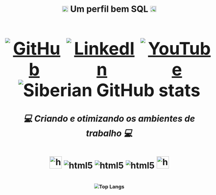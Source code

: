 <div style="display: flex; flex-direction: column; align-items: center; justify-content: center; height: 100vh;">
  <h1 align="center">   <div style="display: inline-block;">
  <img alt="html5" src="https://media3.giphy.com/media/KeUoFXwyzOksZrJ6D6/giphy.webp?cid=ecf05e47lnw97qmsthzozfj4vl75pq0p0w1yxe7jjh2ti8fn&ep=v1_gifs_related&rid=giphy.webp&ct=s" style="width: 20px; height: auto;" />
             Um perfil bem SQL 
    
  <img alt="html5" src="https://media3.giphy.com/media/KeUoFXwyzOksZrJ6D6/giphy.webp?cid=ecf05e47lnw97qmsthzozfj4vl75pq0p0w1yxe7jjh2ti8fn&ep=v1_gifs_related&rid=giphy.webp&ct=s" style="width: 20px; height: auto; transform: scaleX(-1)" />
  <h1 align="center">
  
  <div style="display: flex; flex-direction: row;">
    <a href="https://github.com/siberiandragon" style="margin-right: 10px;">
      <img alt="GitHub" src="https://img.shields.io/badge/GitHub-100000?style=for-the-badge&logo=github&logoColor=white" />
    </a>
    <a href="https://www.linkedin.com/in/felipe-santana-0559781b1/" style="margin-right: 10px;">
      <img alt="LinkedIn" src="https://img.shields.io/badge/LinkedIn-0077B5?style=for-the-badge&logo=linkedin&logoColor=white" />
    </a>
    <a href="https://www.youtube.com/watch?v=dQw4w9WgXcQ">
      <img alt="YouTube" src="https://img.shields.io/badge/YouTube-FF0000?style=for-the-badge&logo=youtube&logoColor=white" />
    </a>
  </div>

  <img alt="Siberian GitHub stats" src="https://github-readme-stats.vercel.app/api?username=siberiandragon&show_icons=true&theme=radical" />

  ##### 💻 Criando e otimizando os ambientes de trabalho 💻

  <div style="display: inline-block;">
  <img alt="html5" src="https://camo.githubusercontent.com/63abdc3407ab5749a6fa046151ee56433f7922da540e1aa8d3b5795200dde75f/68747470733a2f2f6f63746f6465782e6769746875622e636f6d2f696d616765732f6461667470756e6b746f6361742d6775792e676966" style="width: 40px; height: auto;" />
    <img alt="html5" src="https://img.shields.io/badge/Python-14354C?style=for-the-badge&logo=python&logoColor=white" />
    <img alt="html5" src="https://img.shields.io/badge/MySQL-00000F?style=for-the-badge&logo=mysql&logoColor=white" />
    <img alt="html5" src="https://img.shields.io/badge/Oracle-F80000?style=for-the-badge&logo=oracle&logoColor=black" />
    <img alt="html5" src="https://camo.githubusercontent.com/63abdc3407ab5749a6fa046151ee56433f7922da540e1aa8d3b5795200dde75f/68747470733a2f2f6f63746f6465782e6769746875622e636f6d2f696d616765732f6461667470756e6b746f6361742d6775792e676966" style="width: 40px; height: auto;" />   
  </div>
</div>

 <h3

![Top Langs](https://github-readme-stats.vercel.app/api/top-langs/?username=siberiandragon&layout=compact)

</h3>
